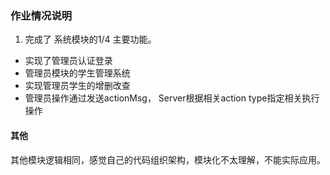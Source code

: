 ### 作业情况说明
1. 完成了 系统模块的1/4 主要功能。
+ 实现了管理员认证登录
+ 管理员模块的学生管理系统
+ 实现管理员学生的增删改查
+ 管理员操作通过发送actionMsg， Server根据相关action type指定相关执行操作

#### 其他
其他模块逻辑相同，感觉自己的代码组织架构，模块化不太理解，不能实际应用。
